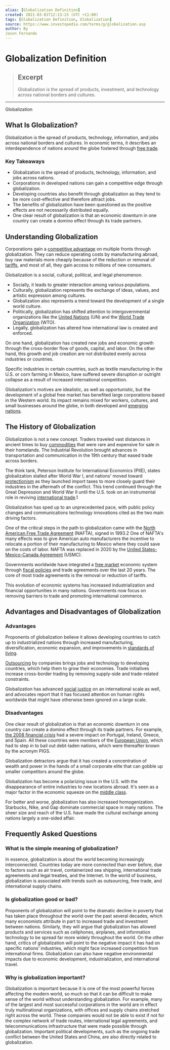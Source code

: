 ```yaml
---
alias: [Globalization Definition]
created: 2021-03-01T12:13:23 (UTC +11:00)
tags: [Globalization Definition, Globalization]
source: https://www.investopedia.com/terms/g/globalization.asp
author: By
Jason Fernando
---
```


# Globalization Definition

> ## Excerpt
> Globalization is the spread of products, investment, and technology across national borders and cultures.

---

Globalization
## What Is Globalization?

Globalization is the spread of products, technology, information, and jobs across national borders and cultures. In economic terms, it describes an interdependence of nations around the globe fostered through [free trade](https://www.investopedia.com/terms/f/free-trade.asp).

### Key Takeaways

-   Globalization is the spread of products, technology, information, and jobs across nations.
-   Corporations in developed nations can gain a competitive edge through globalization.
-   Developing countries also benefit through globalization as they tend to be more cost-effective and therefore attract jobs.
-   The benefits of globalization have been questioned as the positive effects are not necessarily distributed equally.
-   One clear result of globalization is that an economic downturn in one country can create a domino effect through its trade partners.

## Understanding Globalization

Corporations gain a [competitive advantage](https://www.investopedia.com/terms/c/competitive_advantage.asp) on multiple fronts through globalization. They can reduce operating costs by manufacturing abroad, buy raw materials more cheaply because of the reduction or removal of [tariffs](https://www.investopedia.com/terms/t/tariff.asp), and most of all, they gain access to millions of new consumers.

Globalization is a social, cultural, political, and legal phenomenon. 

-   Socially, it leads to greater interaction among various populations.
-   Culturally, globalization represents the exchange of ideas, values, and artistic expression among cultures.
-   Globalization also represents a trend toward the development of a single world culture. 
-   Politically, globalization has shifted attention to intergovernmental organizations like the [United Nations](https://www.investopedia.com/terms/u/united-nations-un.asp) (UN) and the [World Trade Organization](https://www.investopedia.com/terms/w/wto.asp) (WTO).
-   Legally, globalization has altered how international law is created and enforced.

On one hand, globalization has created new jobs and economic growth through the cross-border flow of goods, capital, and labor. On the other hand, this growth and job creation are not distributed evenly across industries or countries.

Specific industries in certain countries, such as textile manufacturing in the U.S. or corn farming in Mexico, have suffered severe disruption or outright collapse as a result of increased international competition.

Globalization's motives are idealistic, as well as opportunistic, but the development of a global free market has benefited large corporations based in the Western world. Its impact remains mixed for workers, cultures, and small businesses around the globe, in both developed and [emerging nations](https://www.investopedia.com/terms/e/emergingmarketeconomy.asp).

## The History of Globalization

Globalization is not a new concept. Traders traveled vast distances in ancient times to buy [commodities](https://www.investopedia.com/terms/c/commodity.asp) that were rare and expensive for sale in their homelands. The Industrial Revolution brought advances in transportation and communication in the 19th century that eased trade across borders.

The think tank, Peterson Institute for International Economics (PIIE), states globalization stalled after World War I, and nations' moved toward [protectionism](https://www.investopedia.com/terms/p/protectionism.asp) as they launched import taxes to more closely guard their industries in the aftermath of the conflict. This trend continued through the Great Depression and World War II until the U.S. took on an instrumental role in reviving [international trade](https://www.investopedia.com/insights/what-is-international-trade/).1

Globalization has sped up to an unprecedented pace, with public policy changes and communications technology innovations cited as the two main driving factors.

One of the critical steps in the path to globalization came with the [North American Free Trade Agreement](https://www.investopedia.com/terms/n/nafta.asp) (NAFTA), signed in 1993.2 One of NAFTA's many effects was to give American auto manufacturers the incentive to relocate a portion of their manufacturing to Mexico where they could save on the costs of labor. NAFTA was replaced in 2020 by the [United States-Mexico-Canada Agreement](https://www.investopedia.com/usmca-4582387#) (USMC).

Governments worldwide have integrated a [free market](https://www.investopedia.com/terms/f/freemarket.asp) economic system through [fiscal policies](https://www.investopedia.com/terms/f/fiscalpolicy.asp) and trade agreements over the last 20 years. The core of most trade agreements is the removal or reduction of tariffs.

This evolution of economic systems has increased industrialization and financial opportunities in many nations. Governments now focus on removing barriers to trade and promoting international commerce.

## Advantages and Disadvantages of Globalization

### Advantages

Proponents of globalization believe it allows developing countries to catch up to industrialized nations through increased manufacturing, diversification, economic expansion, and improvements in [standards of living](https://www.investopedia.com/terms/s/standard-of-living.asp).

[Outsourcing](https://www.investopedia.com/terms/o/outsourcing.asp) by companies brings jobs and technology to developing countries, which help them to grow their economies. Trade initiatives increase cross-border trading by removing supply-side and trade-related constraints.

Globalization has advanced [social justice](https://www.investopedia.com/terms/s/social-justice.asp) on an international scale as well, and advocates report that it has focused attention on human rights worldwide that might have otherwise been ignored on a large scale.

### Disadvantages

One clear result of globalization is that an economic downturn in one country can create a domino effect through its trade partners. For example, [the 2008 financial crisis](https://www.investopedia.com/articles/economics/09/financial-crisis-review.asp) had a severe impact on Portugal, Ireland, Greece, and Spain. All these countries were members of the [European Union](https://www.investopedia.com/terms/e/europeanunion.asp), which had to step in to bail out debt-laden nations, which were thereafter known by the acronym PIGS.

Globalization detractors argue that it has created a concentration of wealth and power in the hands of a small corporate elite that can gobble up smaller competitors around the globe.

Globalization has become a polarizing issue in the U.S. with the disappearance of entire industries to new locations abroad. It's seen as a major factor in the economic squeeze on the [middle class](https://www.investopedia.com/financial-edge/0912/which-income-class-are-you.aspx).

For better and worse, globalization has also increased homogenization. Starbucks, Nike, and Gap dominate commercial space in many nations. The sheer size and reach of the U.S. have made the cultural exchange among nations largely a one-sided affair.

## Frequently Asked Questions

### What is the simple meaning of globalization?

In essence, globalization is about the world becoming increasingly interconnected. Countries today are more connected than ever before, due to factors such as air travel, containerized sea shipping, international trade agreements and legal treaties, and the Internet. In the world of business, globalization is associated with trends such as outsourcing, free trade, and international supply chains.

### Is globalization good or bad?

Proponents of globalization will point to the dramatic decline in poverty that has taken place throughout the world over the past several decades, which many economists attribute in part to increased trade and investment between nations. Similarly, they will argue that globalization has allowed products and services such as cellphones, airplanes, and information technology to be spread far more widely throughout the world. On the other hand, critics of globalization will point to the negative impact it has had on specific nations’ industries, which might face increased competition from international firms. Globalization can also have negative environmental impacts due to economic development, industrialization, and international travel.

### Why is globalization important?

Globalization is important because it is one of the most powerful forces affecting the modern world, so much so that it can be difficult to make sense of the world without understanding globalization. For example, many of the largest and most successful corporations in the world are in effect truly multinational organizations, with offices and supply chains stretched right across the world. These companies would not be able to exist if not for the complex network of trade routes, international legal agreements, and telecommunications infrastructure that were made possible through globalization. Important political developments, such as the ongoing trade conflict between the United States and China, are also directly related to globalization.
